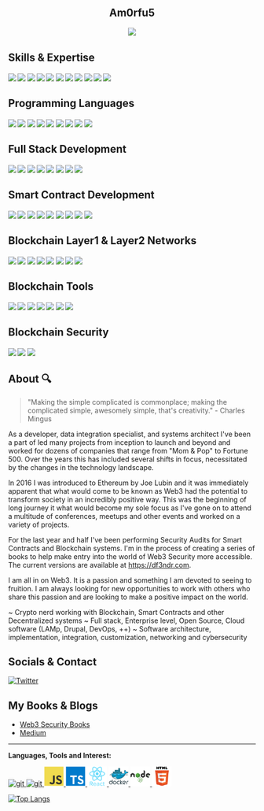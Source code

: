 <!-- markdownlint-disable MD033 MD041-->
<p align="center">
  <h2 align="center">Am0rfu5</h2>
</p>

<p align="center">
  <img src="https://readme-typing-svg.herokuapp.com?font=Merriweather&size=30&color=830606&background=A6FFC900&center=true&vCenter=true&width=500&height=100&lines=Developer;Engineer;Architect;Cybersecurity;Blockchain;Solidity;Rust;Web3+Security;">
</p>

## Skills & Expertise
#### ![](https://img.shields.io/badge/Expertise-Software_Development-informational?style=flat&logo=software&logoColor=white&color=purple) ![](https://img.shields.io/badge/Expertise-Web_Development-informational?style=flat&logo=web&logColor=white&color=purple) ![](https://img.shields.io/badge/Expertise-Blockchain_Development-informational?style=flat&logo=blockchain&logoColor=white&color=purple)  ![](https://img.shields.io/badge/Expertise-Systems_Architecture-informational?style=flat&logo=architecture&logoColor=white&color=purple) ![](https://img.shields.io/badge/Expertise-Web3_Security-informational?style=flat&logo=blockchain&logoColor=white&color=purple) ![](https://img.shields.io/badge/Expertise-Data_Integrations-informational?style=flat&logo=data_integrations&logoColor=white&color=purple) ![](https://img.shields.io/badge/Expertise-Linux_Administration-informational?style=flat&logo=blockchain&logoColor=white&color=purple) ![](https://img.shields.io/badge/Skills-Database_Administration-informational?style=flat&logo=database&logoColor=white&color=purple) ![](https://img.shields.io/badge/Skills-Cybersecurity-informational?style=flat&logo=cybersecurity&logoColor=white&color=purple) ![](https://img.shields.io/badge/Skills-DevOps-informational?style=flat&logo=DevOps&logoColor=white&color=purple) ![](https://img.shields.io/badge/Skills-Networking-informational?style=flat&logo=blockchain&logoColor=white&color=purple)

## Programming Languages
#### ![](https://img.shields.io/badge/Language-Rust-informational?style=flat&logo=Rust&logoColor=white&color=blue) ![](https://img.shields.io/badge/Language-Solidity-informational?style=flat&logo=Solidity&logoColor=white&color=blue) ![](https://img.shields.io/badge/Language-php-informational?style=flat&logo=php&logoColor=white&color=blue) ![](https://img.shields.io/badge/Language-Java-informational?style=flat&logo=Java&logoColor=white&color=blue) ![](https://img.shields.io/badge/Language-Python-informational?style=flat&logo=Python&logoColor=white&color=blue) ![](https://img.shields.io/badge/Language-JavaScript-informational?style=flat&logo=javascript&logoColor=white&color=blue) ![](https://img.shields.io/badge/Language-HTML-informational?style=flat&logo=html5&logoColor=white&color=blue) ![](https://img.shields.io/badge/Language-CSS-informational?style=flat&logo=css3&logoColor=white&color=blue) ![](https://img.shields.io/badge/Language-SQL-informational?style=flat&logo=sql&logoColor=white&color=blue) 

## Full Stack Development
#### ![](https://img.shields.io/badge/Language-php-informational?style=flat&logo=php&logoColor=white&color=darkgreen) ![](https://img.shields.io/badge/Language-JavaScript-informational?style=flat&logo=javascript&logoColor=white&color=darkgreen) ![](https://img.shields.io/badge/Framework-React-informational?style=flat&logo=react&logoColor=white&color=darkgreen)  ![](https://img.shields.io/badge/Database-MySQL-informational?style=flat&logo=mysql&logoColor=white&color=darkgreen) ![](https://img.shields.io/badge/Database-REST_API-informational?style=flat&logo=restapi&logoColor=white&color=darkgreen) ![](https://img.shields.io/badge/CRM-Drupal-informational?style=flat&logo=drupal&logoColor=white&color=darkgreen) ![](https://img.shields.io/badge/Server-LAMp-informational?style=flat&logo=Linux&logoColor=white&color=darkgreen)  ![](https://img.shields.io/badge/DevOps-Docker-informational?style=flat&logo=docker&logoColor=white&color=darkgreen)

## Smart Contract Development
#### ![](https://img.shields.io/badge/Language-Solidity-informational?style=flat&logo=solidity&logoColor=white&color=red) ![](https://img.shields.io/badge/Language-Rust-informational?=style=flat&logo=rust&logocolor=whte&color=red) ![](https://img.shields.io/badge/Token-ERC721-informational?style=flat&logo=erc721&logoColor=white&color=red) ![](https://img.shields.io/badge/Token-ERC1155-informational?style=flat&logo=erc1155&logoColor=white&color=red) ![](https://img.shields.io/badge/Token-ERC20-informational?style=flat&logo=erc20&logoColor=white&color=red) ![](https://img.shields.io/badge/Standard-EIP712-informational?style=flat&logo=ethereum&logoColor=white&color=red) ![](https://img.shields.io/badge/DAO-Governance-red) ![](https://img.shields.io/badge/Wallet-Metamask-informational?style=flat&logo=ethereum&logoColor=white&color=red) ![](https://img.shields.io/badge/Dapp-Staking_Tokens-informational?style=flat&logo=ethereum&logoColor=white&color=red)

## Blockchain Layer1 & Layer2 Networks
#### ![](https://img.shields.io/badge/L1-Ethereum-informational?style=flat&logo=ethereum&logoColor=white&color=darkblue) ![](https://img.shields.io/badge/L1-Solana-informational?style=flat&logo=solana&logoColor=white&color=darkblue) ![](https://img.shields.io/badge/L1-Binance_Smart_Chain-informational?style=flat&logo=binance&logoColor=white&color=darkblue)  ![](https://img.shields.io/badge/L1-Near-informational?style=flat&logo=near&logoColor=white&color=darkblue) ![](https://img.shields.io/badge/L1-Avalanche-informational?style=flat&logo=avalanche&logoColor=white&color=darkblue) ![](https://img.shields.io/badge/Layer2-ZkSync-informational?style=flat&logo=ethereum&logoColor=white&color=darkblue) ![](https://img.shields.io/badge/L2-Polygon_zkEVM-informational?style=flat&logo=polygon&logoColor=white&color=darkblue)  ![](https://img.shields.io/badge/L2-Arbitrum-informational?style=flat&logo=arbitrum&logoColor=white&color=darkblue)

## Blockchain Tools
####  ![](https://img.shields.io/badge/Tool-Foundry-informational?style=flat&logo=foundry&logoColor=white&color=green) ![](https://img.shields.io/badge/Tool-Remix-informational?style=flat&logo=remix&logoColor=white&color=green) ![](https://img.shields.io/badge/Tool-Hardhat-informational?style=flat&logo=hardhat&logoColor=white&color=green) ![](https://img.shields.io/badge/Tool-Truffle-informational?style=flat&logo=truffle&logoColor=white&color=green) ![](https://img.shields.io/badge/Tool-IPFS-informational?style=flat&logo=ipfs&logoColor=white&color=green) ![](https://img.shields.io/badge/Tool-Chainlink-informational?style=flat&logo=chainlink&logoColor=white&color=green) ![](https://img.shields.io/badge/Tool-Uniswap-informational?style=flat&logo=uniswap&logoColor=white&color=green)

## Blockchain Security
####  ![](https://img.shields.io/badge/Security-Smart_Contract_Auditing-informational?style=flat&logo=mythx&logoColor=white&color=yellow) ![](https://img.shields.io/badge/Security-Slither-informational?style=flat&logo=slither&logoColor=white&color=yellow) ![](https://img.shields.io/badge/Security-Mythril-informational?style=flat&logo=mythril&logoColor=white&color=yellow)
<!-- markdownlint-enable MD033 -->

## About 🔍

> "Making the simple complicated is commonplace; making the complicated simple, awesomely simple, that's creativity." - Charles Mingus

As a developer, data integration specialist, and systems architect I've been a part of led many projects from inception to launch and beyond and worked for dozens of companies that range from "Mom & Pop" to Fortune 500. Over the years this has included several shifts in focus, necessitated by the changes in the technology landscape.

In 2016 I was introduced to Ethereum by Joe Lubin and it was immediately apparent that what would come to be known as Web3 had the potential to transform society in an incredibly positive way. This was the beginning of long journey it what would become my sole focus as I've gone on to attend a multitude of conferences, meetups and other events and worked on a variety of projects.

For the last year and half I've been performing Security Audits for Smart Contracts and Blockchain systems. I'm in the process of creating a series of books to help make entry into the world of Web3 Security more accessible. The current versions are available at https://df3ndr.com.

I am all in on Web3. It is a passion and something I am devoted to seeing to fruition. I am always looking for new opportunities to work with others who share this passion and are looking to make a positive impact on the world.

~ Crypto nerd working with Blockchain, Smart Contracts and other Decentralized systems
~ Full stack, Enterprise level, Open Source, Cloud software (LAMp, Drupal, DevOps, ++) 
~ Software architecture, implementation, integration, customization, networking and cybersecurity

## Socials & Contact
[![Twitter](https://img.shields.io/badge/Twitter-blue?style=for-the-badge&logo=twitter&logoColor=white)](https://twitter.com/Am0rfu5)

## My Books & Blogs

- [Web3 Security Books](https://df3ndr.com/)
- [Medium](https://medium.com/@am0rfus)

<!-- markdownlint-enable MD033 -->


---

**Languages, Tools and Interest:** 

<p align="left"> 
<a href="https://docs.soliditylang.org/en" target="_blank" rel="noreferrer"> <img src="https://docs.soliditylang.org/en/v0.8.15/_static/logo.svg" alt="git" width="40" height="40"/> </a>
<a href="https://docs.ethers.io/" target="_blank" rel="noreferrer"> <img src="https://miro.medium.com/max/1200/1*SHg7SgjVtPJ-Fma-liXz_Q.png" alt="git" width="40" height="40"/> </a>
<a href="https://developer.mozilla.org/en-US/docs/Web/JavaScript" target="_blank" rel="noreferrer"> <img src="https://raw.githubusercontent.com/devicons/devicon/master/icons/javascript/javascript-original.svg" alt="javascript" width="40" height="40"/> </a> 
 <a href="https://www.typescriptlang.org/" target="_blank" rel="noreferrer"> <img src="https://raw.githubusercontent.com/devicons/devicon/master/icons/typescript/typescript-original.svg" alt="typescript" width="40" height="40"/> </a>
 <a href="https://reactjs.org/" target="_blank" rel="noreferrer"> <img src="https://raw.githubusercontent.com/devicons/devicon/master/icons/react/react-original-wordmark.svg" alt="react" width="40" height="40"/> </a>
 <a href="https://www.docker.com/" target="_blank"> <img src="https://raw.githubusercontent.com/devicons/devicon/master/icons/docker/docker-original-wordmark.svg" alt="docker" width="40" height="40"/> </a>
 <a href="https://nodejs.org" target="_blank"> <img src="https://raw.githubusercontent.com/devicons/devicon/master/icons/nodejs/nodejs-original-wordmark.svg" alt="nodejs" width="40" height="40"/> </a>
 <a href="https://www.w3.org/html/" target="_blank"> <img src="https://raw.githubusercontent.com/devicons/devicon/master/icons/html5/html5-original-wordmark.svg" alt="html5" width="40" height="40"/> </a>

[![Top Langs](https://github-readme-stats.vercel.app/api/top-langs/?username=Am0rfu5)](https://github.com/Am0rfu5/github-readme-stats)

